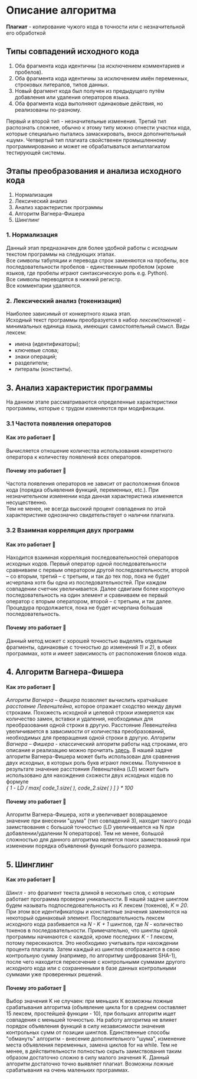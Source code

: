 
# Описание алгоритма  
**Плагиат** - копирование чужого кода в точности или с незначительной его обработкой  
##  Типы совпадений исходного кода  
1. Оба фрагмента кода идентичны (за исключением комментариев и пробелов).  
2. Оба фрагмента кода идентичны за исключением имён переменных, строковых литералов, типов данных.  
3. Новый фрагмент кода был получен из предыдущего путём добавления или удаления операторов языка.  
4. Оба фрагмента кода выполняют одинаковые действия, но реализованы по-разному.    
	

Первый и второй тип - незначительные изменения.  Третий  тип  распознать  сложнее,  обычно  к этому  типу  можно  отнести  участки  кода,  которые  специально  пытались замаскировать,  внося  дополнительный  «шум». Четвертый тип плагиата свойственен промышленному программированию и может не обрабатываться антиплагиатом тестирующей системы.  

## Этапы преобразования и анализа исходного кода
1. Нормализация
2. Лексический анализ
3. Анализ характеристик программы
4. Алгоритм Вагнера-Фишера
5. Шинглинг
	

### 1. Нормализация

Данный этап предназначен для более удобной работы с исходным текстом программы на следующих этапах.  
Все символы табуляции и перевода строк заменяются на пробелы, все последовательности пробелов - единственным пробелом (кроме языков, где пробелы играют синтаксическую роль e.g. Python).  
Все символы переводятся в нижний регистр.  
Все комментарии удаляются.  

### 2. Лексический анализ (токенизация)  

Наиболее зависимый от конкертного языка этап.  
Исходный текст программы преобразуется в набор *лексем*(*токенов*) - минимальных единица языка, имеющих самостоятельный смысл. 
Виды лексем:
* имена (идентификаторы);
* ключевые слова;
* знаки операций;
* разделители;
* литералы (константы).

## 3. Анализ характеристик программы
На данном этапе рассматриваются определенные характеристики программы, которые с трудом изменяются при модификации.
### 3.1 Частота появления операторов
#### Как это работает :see_no_evil:  
Вычисляется отношение количества использования конкретного оператора к количеству появлений всех операторов.
#### Почему это работает :thinking:  
Частота появления операторов не зависит от расположения блоков кода (порядка объявления функций, переменных, etc.). При незначительном изменении кода данная характеристика изменяется несущественно.  
Тем не менее, не всегда высокий процент совпадения по этой характеристике однозначно свидетельствует о наличии плагиата.

### 3.2 Взаимная корреляция двух программ
#### Как это работает :see_no_evil:  
Находится взаимная корреляция последовательностей операторов исходных кодов.
Первый оператор одной последовательности сравниваем с первым оператором другой последовательности, второй – со вторым, третий – с третьим, и так до тех пор, пока не будет исчерпана хотя бы одна из последовательностей. При каждом совпадении счетчик увеличивается.
Далее сдвигаем более короткую последовательность на один элемент и сравниваем ее первый оператор с вторым оператором, второй – с третьим, и так далее.
Процедура продолжается, пока не будет исчерпана бо&#769;льшая последовательность.
#### Почему это работает :thinking:  
Данный метод может с хорошей точностью выделять отдельные фрагменты, одинаковые с точностью до изменений *1)* и *2)*, в обеих программах, хотя и имеет зависимость от расположения блоков кода.

## 4. Алгоритм Вагнера-Фишера  

#### Как это работает :see_no_evil:    
*Алгоритм Вагнера – Фишера* позволяет вычислить кратчайшее *расстояние Левенштейна*, которое отражает сходство между двумя строками. Похожесть исходной и целевой строки измеряется как количество замен, вставки и удаления, необходимых для преобразования одной строки в другую. Расстояние Левенштейна увеличивается в зависимости от количества преобразований, необходимых для превращения одной строки в другую.
*Алгоритм Вагнера – Фишера* - классический алгоритм работы над строками, его описание и реализацию можно прочитать [здесь](https://ru.wikipedia.org/wiki/Расстояние_Левенштейна#Алгоритм_Вагнера_—_Фишера).
В нашей задаче алгоритм Вагнера-Фишера может быть использован для сравнения двух исходных, в которых роль букв играют лексемы.
Полученное в результате значение расстояния Левенштейна (LD) может быть использовано для нахождения схожести двух исходных кодов по формуле  
*{ 1 - LD / max[ code_1.size( ), code_2.size( ) ] } \* 100* 
#### Почему это работает :thinking:  
Алгоритм Вагнера-Фишера, хотя и увеличивает возвращаемое значение при внесении "шума" (тип совпадений 3), находит такого рода заимствования с большой точностью (LD увеличивается на N при добавлении/удалении N операторов).
Тем не менее, большой сложностью для данного алгоритма является поиск заимствований при изменении порядка объявлений функций большого размера.

## 5. Шинглинг
#### Как это работает :see_no_evil:   
*Шингл* - это фрагмент текста длиной в несколько слов, с которым работает программа проверки уникальности. В нашей задаче шинглом будем называть подпоследовательность из *K* лексем (токенов), *K ≈ 20*.
При этом все идентификаторы и константные значения заменяются на некоторый одинаковый элемент.
Последовательность лексем исходного кода разбивается на *N - K + 1* шинглов, где *N* - количество токенов в последовательности. Примечательно, что шинглы одной программы начинаются с каждой, кроме последних *K - 1* лексем, потому пересекаются. Это необходимо учитывать при нахождении процента плагиата.
Затем каждый из шинглов отображается в свою контрольную сумму (например, по алгоритму шифрования SHA-1), после чего находится пересечение с контрольными суммами другого исходного кода или с сохраненными в базе данных контрольными суммами уже проверенных решений.
#### Почему это работает :thinking:  
Выбор значения K не случаен: при меньших К возможны ложные срабатывания алгоритма (объявление цикла for в среднем составляет 15 лексем, простейшей функции - 10), при больших алгоритм ищет совпадения с меньшей точностью.
На работу алгоритма не влияет порядок объявления функций в силу независимости значения контрольных сумм от позиции шинглов. Единственные способы "обмануть" алгоритм - внесение дополнительного "шума", изменение места объявления переменных, замена циклов for на while. Тем не менее, в действительности полностью скрыть заимствования таким образом достаточно сложно в силу малого значения K.
Данный алгоритм достаточно точно выявляет плагиат. Возможны ложные срабатывания на очень маленьких программах. 


